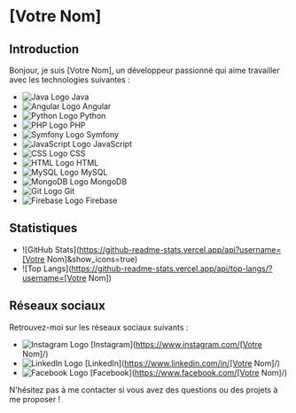 # [Votre Nom]

## Introduction

Bonjour, je suis [Votre Nom], un développeur passionné qui aime travailler avec les technologies suivantes :

- ![Java Logo](https://logoeps.com/wp-content/uploads/2011/06/java-logo-vector.png) Java
- ![Angular Logo](https://angular.io/assets/images/logos/angular/angular.png) Angular
- ![Python Logo](https://www.python.org/static/community_logos/python-logo-master-v3-TM.png) Python
- ![PHP Logo](https://www.php.net/images/logos/php-logo.svg) PHP
- ![Symfony Logo](https://symfony.com/images/logos/header-logo.svg) Symfony
- ![JavaScript Logo](https://upload.wikimedia.org/wikipedia/commons/9/99/Unofficial_JavaScript_logo_2.svg) JavaScript
- ![CSS Logo](https://upload.wikimedia.org/wikipedia/commons/7/74/CSS3_logo_and_wordmark.svg) CSS
- ![HTML Logo](https://upload.wikimedia.org/wikipedia/commons/6/61/HTML5_logo_and_wordmark.svg) HTML
- ![MySQL Logo](https://upload.wikimedia.org/wikipedia/en/thumb/6/62/MySQL.svg/1200px-MySQL.svg.png) MySQL
- ![MongoDB Logo](https://webassets.mongodb.com/_com_assets/cms/mongodb_logo1-76twgcu2dm.png) MongoDB
- ![Git Logo](https://git-scm.com/images/logos/downloads/Git-Icon-1788C.png) Git
- ![Firebase Logo](https://firebase.google.com/downloads/brand-guidelines/PNG/logo-built_black.png) Firebase

## Statistiques

- ![GitHub Stats](https://github-readme-stats.vercel.app/api?username=[Votre Nom]&show_icons=true)
- ![Top Langs](https://github-readme-stats.vercel.app/api/top-langs/?username=[Votre Nom])

## Réseaux sociaux

Retrouvez-moi sur les réseaux sociaux suivants :

- ![Instagram Logo](https://www.instagram.com/static/images/ico/favicon-192.png/68d99ba29cc8.png) [Instagram](https://www.instagram.com/[Votre Nom]/)
- ![LinkedIn Logo](https://www.linkedin.com/favicon.ico) [LinkedIn](https://www.linkedin.com/in/[Votre Nom]/)
- ![Facebook Logo](https://static.xx.fbcdn.net/rsrc.php/yo/r/iRmz9lCMBD2.ico) [Facebook](https://www.facebook.com/[Votre Nom]/)

N'hésitez pas à me contacter si vous avez des questions ou des projets à me proposer !
